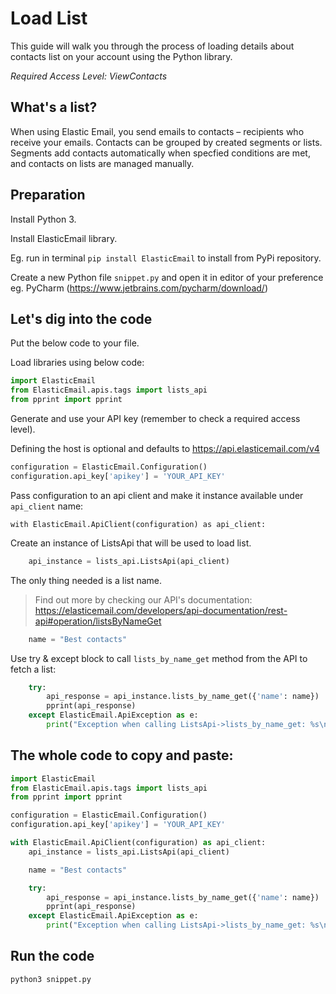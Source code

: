 # Load List

This guide will walk you through the process of loading details about contacts list on your account using the Python library. 

*Required Access Level: ViewContacts*

## What's a list?
When using Elastic Email, you send emails to contacts – recipients who receive your emails. Contacts can be grouped by created segments or lists. Segments add contacts automatically when specfied conditions are met, and contacts on lists are managed manually.

## Preparation
Install Python 3.

Install ElasticEmail library.

Eg. run in terminal `pip install ElasticEmail` to install from PyPi repository.

Create a new Python file `snippet.py` and open it in editor of your preference eg. PyCharm (https://www.jetbrains.com/pycharm/download/)

## Let's dig into the code

Put the below code to your file.

Load libraries using below code:

```python
import ElasticEmail
from ElasticEmail.apis.tags import lists_api
from pprint import pprint
```

Generate and use your API key (remember to check a required access level).

Defining the host is optional and defaults to https://api.elasticemail.com/v4

```python
configuration = ElasticEmail.Configuration()
configuration.api_key['apikey'] = 'YOUR_API_KEY'
```

Pass configuration to an api client and make it instance available under `api_client` name:
```
with ElasticEmail.ApiClient(configuration) as api_client:
```

Create an instance of ListsApi that will be used to load list.

```python
    api_instance = lists_api.ListsApi(api_client)
```

The only thing needed is a list name.

> Find out more by checking our API's documentation: https://elasticemail.com/developers/api-documentation/rest-api#operation/listsByNameGet


```python
    name = "Best contacts"
```

Use try & except block to call `lists_by_name_get` method from the API to fetch a list: 

```python
    try:
        api_response = api_instance.lists_by_name_get({'name': name})
        pprint(api_response)
    except ElasticEmail.ApiException as e:
        print("Exception when calling ListsApi->lists_by_name_get: %s\n" % e)
```


## The whole code to copy and paste:

```python
import ElasticEmail
from ElasticEmail.apis.tags import lists_api
from pprint import pprint

configuration = ElasticEmail.Configuration()
configuration.api_key['apikey'] = 'YOUR_API_KEY'

with ElasticEmail.ApiClient(configuration) as api_client:
    api_instance = lists_api.ListsApi(api_client)

    name = "Best contacts"

    try:
        api_response = api_instance.lists_by_name_get({'name': name})
        pprint(api_response)
    except ElasticEmail.ApiException as e:
        print("Exception when calling ListsApi->lists_by_name_get: %s\n" % e)

```

## Run the code
```
python3 snippet.py
```
